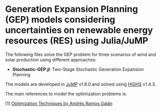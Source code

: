 # Generation Expansion Planning (GEP) models considering uncertainties on renewable energy resources (RES) using Julia/JuMP

The following files solve the GEP problem for three scenarios of wind and solar production using different approaches:

* **Stochastic-GEP.jl**: Two-Stage Stochastic Generation Expansion Planning

The models are developed in [JuMP](https://jump.dev/JuMP.jl/stable/) v1.8.0 and solved using [HiGHS](https://highs.dev/) v1.4.3.

The main references to model the optimization problems is:

[1] [Optimization Techniques by Andrés Ramos Galán](https://pascua.iit.comillas.edu/aramos/OT.htm)
